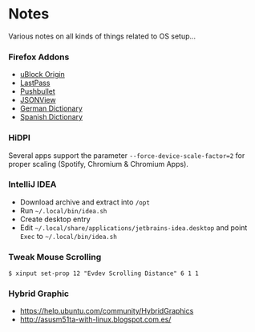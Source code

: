 # Notes

Various notes on all kinds of things related to OS setup...

### Firefox Addons

- [uBlock Origin](https://addons.mozilla.org/en-US/firefox/addon/ublock-origin)
- [LastPass](https://addons.mozilla.org/en-US/firefox/addon/lastpass-password-manager)
- [Pushbullet](https://addons.mozilla.org/en-US/firefox/addon/pushbullet)
- [JSONView](https://addons.mozilla.org/en-US/firefox/addon/jsonview)
- [German Dictionary](https://addons.mozilla.org/en-US/firefox/addon/german-dictionary)
- [Spanish Dictionary](https://addons.mozilla.org/en-US/firefox/addon/spanish-spain-dictionary)

### HiDPI

Several apps support the parameter `--force-device-scale-factor=2` for proper 
scaling (Spotify, Chromium & Chromium Apps).

### IntelliJ IDEA

- Download archive and extract into `/opt`
- Run `~/.local/bin/idea.sh`
- Create desktop entry
- Edit `~/.local/share/applications/jetbrains-idea.desktop` and point `Exec` to `~/.local/bin/idea.sh`

### Tweak Mouse Scrolling

    $ xinput set-prop 12 "Evdev Scrolling Distance" 6 1 1

### Hybrid Graphic

- https://help.ubuntu.com/community/HybridGraphics
- http://asusm51ta-with-linux.blogspot.com.es/
